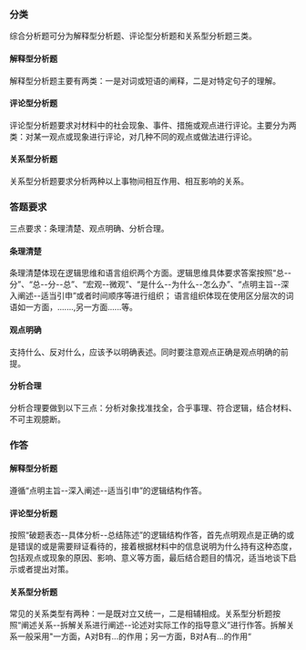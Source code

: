 ### 分类
综合分析题可分为解释型分析题、评论型分析题和关系型分析题三类。
#### 解释型分析题
解释型分析题主要有两类：一是对词或短语的阐释，二是对特定句子的理解。
#### 评论型分析题
评论型分析题要求对材料中的社会现象、事件、措施或观点进行评论。主要分为两类：对某一观点或现象进行评论，对几种不同的观点或做法进行评论。
#### 关系型分析题
关系型分析题要求分析两种以上事物间相互作用、相互影响的关系。
### 答题要求
三点要求：条理清楚、观点明确、分析合理。
#### 条理清楚
条理清楚体现在逻辑思维和语言组织两个方面。逻辑思维具体要求答案按照“总--分”、“总--分--总”、“宏观--微观”、“是什么--为什么--怎么办”、“点明主旨--深入阐述--适当引申”或者时间顺序等进行组织；
语言组织体现在使用区分层次的词语如一方面，.......,另一方面......等。
#### 观点明确
支持什么、反对什么，应该予以明确表述。同时要注意观点正确是观点明确的前提。
#### 分析合理
分析合理要做到以下三点：分析对象找准找全，合乎事理、符合逻辑，结合材料、不可主观臆断。

### 作答
#### 解释型分析题
遵循“点明主旨--深入阐述--适当引申”的逻辑结构作答。
#### 评论型分析题
按照“破题表态--具体分析--总结陈述”的逻辑结构作答，首先点明观点是正确的或是错误的或是需要辩证看待的，接着根据材料中的信息说明为什么持有这种态度，包括观点或现象的原因、影响、意义等方面，最后结合题目的情况，适当地谈下启示或者提出对策。
#### 关系型分析题
常见的关系类型有两种：一是既对立又统一，二是相辅相成。关系型分析题按照“阐述关系--拆解关系进行阐述--论述对实际工作的指导意义”进行作答。拆解关系一般采用"一方面，A对B有...的作用；另一方面，B对A有...的作用“

